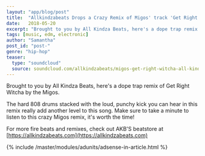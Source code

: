 ```yaml
---
layout: "app/blog/post"
title:  "Allkindzabeats Drops a Crazy Remix of Migos' track 'Get Right Witcha'"
date:   2018-05-20
excerpt: "Brought to you by All Kindza Beats, here's a dope trap remix of Get Right Witcha by the Migos."
tags: [music, edm, electronic]
author: "Samantha"
post_id: "post-"
genre: "hip-hop"
teaser:
  type: "soundcloud"
  source: soundcloud.com/allkindzabeats/migos-get-right-witcha-all-kindza-beats-remix
---
```

Brought to you by All Kindza Beats, here's a dope trap remix of Get Right Witcha by the Migos.

The hard 808 drums stacked with the loud, punchy kick you can hear in this remix really add another level to this song. Make sure to take a minute to listen to this crazy Migos remix, it's worth the time!

For more fire beats and remixes, check out AKB'S beatstore at [https://allkindzabeats.com](https://allkindzabeats.com)

{% include /master/modules/adunits/adsense-in-article.html %}
